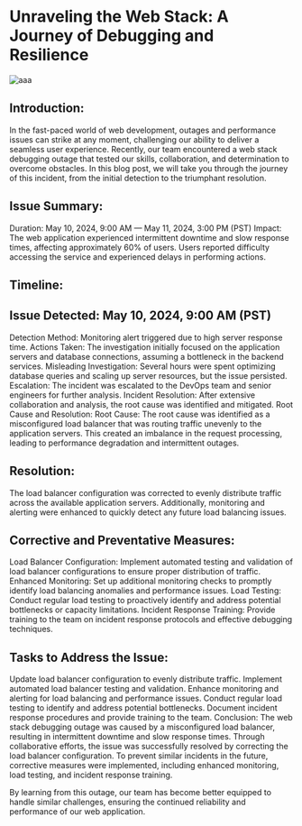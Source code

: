 # Unraveling the Web Stack: A Journey of Debugging and Resilience
![aaa](https://github.com/efa07/alx-system_engineering-devops/assets/142996049/dd85ae52-c16c-415a-b068-a855d802b248)
## Introduction:
In the fast-paced world of web development, outages and performance issues can strike at any moment, challenging our ability to deliver a seamless user experience. Recently, our team encountered a web stack debugging outage that tested our skills, collaboration, and determination to overcome obstacles. In this blog post, we will take you through the journey of this incident, from the initial detection to the triumphant resolution.

## Issue Summary:
Duration: May 10, 2024, 9:00 AM — May 11, 2024, 3:00 PM (PST)
Impact: The web application experienced intermittent downtime and slow response times, affecting approximately 60% of users. Users reported difficulty accessing the service and experienced delays in performing actions.

## Timeline:

## Issue Detected: May 10, 2024, 9:00 AM (PST)
Detection Method: Monitoring alert triggered due to high server response time.
Actions Taken: The investigation initially focused on the application servers and database connections, assuming a bottleneck in the backend services.
Misleading Investigation: Several hours were spent optimizing database queries and scaling up server resources, but the issue persisted.
Escalation: The incident was escalated to the DevOps team and senior engineers for further analysis.
Incident Resolution: After extensive collaboration and analysis, the root cause was identified and mitigated.
Root Cause and Resolution:
Root Cause: The root cause was identified as a misconfigured load balancer that was routing traffic unevenly to the application servers. This created an imbalance in the request processing, leading to performance degradation and intermittent outages.

## Resolution: 
The load balancer configuration was corrected to evenly distribute traffic across the available application servers. Additionally, monitoring and alerting were enhanced to quickly detect any future load balancing issues.

## Corrective and Preventative Measures:

Load Balancer Configuration: Implement automated testing and validation of load balancer configurations to ensure proper distribution of traffic.
Enhanced Monitoring: Set up additional monitoring checks to promptly identify load balancing anomalies and performance issues.
Load Testing: Conduct regular load testing to proactively identify and address potential bottlenecks or capacity limitations.
Incident Response Training: Provide training to the team on incident response protocols and effective debugging techniques.

## Tasks to Address the Issue:

Update load balancer configuration to evenly distribute traffic.
Implement automated load balancer testing and validation.
Enhance monitoring and alerting for load balancing and performance issues.
Conduct regular load testing to identify and address potential bottlenecks.
Document incident response procedures and provide training to the team.
Conclusion:
The web stack debugging outage was caused by a misconfigured load balancer, resulting in intermittent downtime and slow response times. Through collaborative efforts, the issue was successfully resolved by correcting the load balancer configuration. To prevent similar incidents in the future, corrective measures were implemented, including enhanced monitoring, load testing, and incident response training.

By learning from this outage, our team has become better equipped to handle similar challenges, ensuring the continued reliability and performance of our web application.
